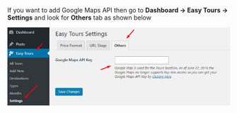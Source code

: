 If you want to add Google Maps API then go to **Dashboard &rarr; Easy Tours &rarr; Settings** and look for **Others** tab as shown below

![img](../../img/tour-google-map-api.png)


